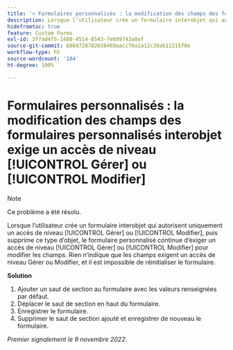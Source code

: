 ```yaml
---
title: '« Formulaires personnalisés : la modification des champs des formulaires personnalisés interobjet exige un accès de niveau Gérer ou Modifier »'
description: Lorsque l’utilisateur crée un formulaire interobjet qui autorise uniquement un accès de niveau Gérer ou Modifier, puis supprime ce type d’objet, le formulaire personnalisé continue d’exiger un accès de niveau Gérer ou Modifier pour modifier les champs. Rien n’indique que les champs exigent un accès de niveau Gérer ou Modifier, et il est impossible de réinitialiser le formulaire.
hidefromtoc: true
feature: Custom Forms
exl-id: 3f7ad4f5-1480-4514-8543-7e699743a8ef
source-git-commit: 688d728782638489aacc76a1a12c38ab12215f8e
workflow-type: ht
source-wordcount: '184'
ht-degree: 100%

---
```


# Formulaires personnalisés : la modification des champs des formulaires personnalisés interobjet exige un accès de niveau [!UICONTROL Gérer] ou [!UICONTROL Modifier]

<!--Won't fix, live for workaround-->

>[!NOTE]
>
>Ce problème a été résolu.

Lorsque l’utilisateur crée un formulaire interobjet qui autorisent uniquement un accès de niveau [!UICONTROL Gérer] ou [!UICONTROL Modifier], puis supprime ce type d’objet, le formulaire personnalisé continue d’exiger un accès de niveau [!UICONTROL Gérer] ou [!UICONTROL Modifier] pour modifier les champs. Rien n’indique que les champs exigent un accès de niveau Gérer ou Modifier, et il est impossible de réinitialiser le formulaire.

**Solution**

1. Ajouter un saut de section au formulaire avec les valeurs renseignées par défaut.
2. Déplacer le saut de section en haut du formulaire.
3. Enregistrer le formulaire.
4. Supprimer le saut de section ajouté et enregistrer de nouveau le formulaire.

_Premier signalement le 9 novembre 2022._
